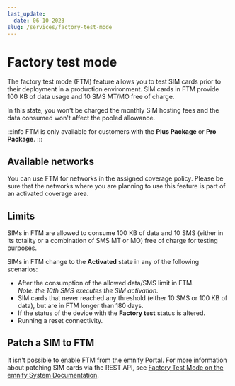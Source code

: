 ```yaml
---
last_update: 
  date: 06-10-2023
slug: /services/factory-test-mode
---
```


# Factory test mode

The factory test mode (FTM) feature allows you to test SIM cards prior to their deployment in a production environment.
SIM cards in FTM provide 100 KB of data usage and 10 SMS MT/MO free of charge.

In this state, you won't be charged the monthly SIM hosting fees and the data consumed won't affect the pooled allowance.

:::info
FTM is only available for customers with the **Plus Package** or **Pro Package**.
:::

## Available networks

You can use FTM for networks in the assigned coverage policy.
Please be sure that the networks where you are planning to use this feature is part of an activated coverage area.

## Limits

SIMs in FTM are allowed to consume 100 KB of data and 10 SMS (either in its totality or a combination of SMS MT or MO) free of charge for testing purposes.

SIMs in FTM change to the **Activated** state in any of the following scenarios:

- After the consumption of the allowed data/SMS limit in FTM.  
_Note: the 10th SMS executes the SIM activation._
- SIM cards that never reached any threshold (either 10 SMS or 100 KB of data), but are in FTM longer than 180 days.
- If the status of the device with the **Factory test** status is altered.
- Running a reset connectivity.

## Patch a SIM to FTM

It isn't possible to enable FTM from the emnify Portal.
For more information about patching SIM cards via the REST API, see [Factory Test Mode on the emnify System Documentation](https://cdn.emnify.net/api/doc/factory-test-mode.html).
